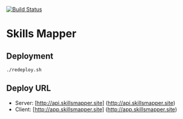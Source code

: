 [![Build Status](https://travis-ci.org/danielvaughan/skillsmapper.svg?branch=master)](https://travis-ci.org/danielvaughan/skillsmapper)

# Skills Mapper

## Deployment
```
./redeploy.sh
```

## Deploy URL

* Server: [http://api.skillsmapper.site] (http://api.skillsmapper.site)
* Client: [http://app.skillsmapper.site] (http://app.skillsmapper.site)

